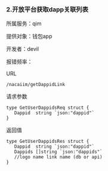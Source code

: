 ### **2.开放平台获取dapp关联列表**

所属服务：qim

提供对象：钱包app

开发者：devil

报错频率：

URL

```
/nacaiim/getDappidLink
```

请求参数

    type GetUserDappidsReq struct {
       Dappid  string `json:"dappid"`
    }

返回值

    type GetUserDappidsRes struct {
       Dappid  string `json:"dappid"`
       Dappids []string `json:"dappids"`
       //logo name link name (db or api)
    }



